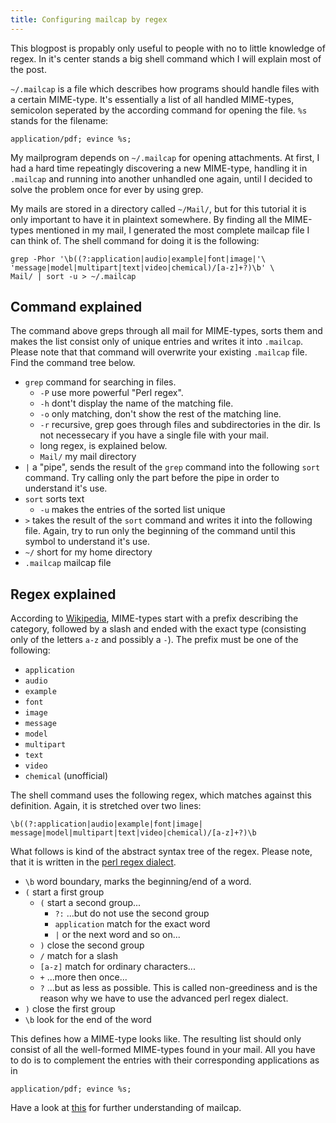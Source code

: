 ```yaml
---
title: Configuring mailcap by regex
---
```


This blogpost is propably only useful to people with no to little knowledge of regex. In it's center stands a big shell command which I will explain most of the post.

`~/.mailcap` is a file which describes how programs should handle files with a certain MIME-type. It's essentially a list of all handled MIME-types, semicolon seperated by the according command for opening the file. `%s` stands for the filename:

```
application/pdf; evince %s;
```

My mailprogram depends on `~/.mailcap` for opening attachments. At first, I had a hard time repeatingly discovering a new MIME-type, handling it in `.mailcap` and running into another unhandled one again, until I decided to solve the problem once for ever by using grep.

My mails are stored in a directory called `~/Mail/`, but for this tutorial it is only important to have it in plaintext somewhere. By finding all the MIME-types mentioned in my mail, I generated the most complete mailcap file I can think of. The shell command for doing it is the following:

```
grep -Phor '\b((?:application|audio|example|font|image|'\
'message|model|multipart|text|video|chemical)/[a-z]+?)\b' \
Mail/ | sort -u > ~/.mailcap
```

## Command explained

The command above greps through all mail for MIME-types, sorts them and makes the list consist only of unique entries and writes it into `.mailcap`. Please note that that command will overwrite your existing `.mailcap` file. Find the command tree below.

* `grep` command for searching in files.
    * `-P` use more powerful "Perl regex".
    * `-h` dont't display the name of the matching file.
    * `-o` only matching, don't show the rest of the matching line.
    * `-r` recursive, grep goes through files and subdirectories in the dir. Is not necessecary if you have a single file with your mail.
    * long regex, is explained below.
    * `Mail/` my mail directory
* `|` a "pipe", sends the result of the `grep` command into the following `sort` command. Try calling only the part before the pipe in order to understand it's use.
* `sort` sorts text
    * `-u` makes the entries of the sorted list unique
* `>` takes the result of the `sort` command and writes it into the following file. Again, try to run only the beginning of the command until this symbol to understand it's use.
* `~/` short for my home directory
* `.mailcap` mailcap file

## Regex explained

According to [Wikipedia](https://en.wikipedia.org/wiki/Media_type), MIME-types start with a prefix describing the category, followed by a slash and ended with the exact type (consisting only of the letters `a-z` and possibly a `-`). The prefix must be one of the following:

* `application`
* `audio`
* `example` 
* `font` 
* `image` 
* `message` 
* `model` 
* `multipart` 
* `text` 
* `video` 
* `chemical` (unofficial)

The shell command uses the following regex, which matches against this definition. Again, it is stretched over two lines:
```
\b((?:application|audio|example|font|image|
message|model|multipart|text|video|chemical)/[a-z]+?)\b
```

What follows is kind of the abstract syntax tree of the regex. Please note, that it is written in the [perl regex dialect](https://en.wikipedia.org/wiki/Regular_expression#Perl).

* `\b` word boundary, marks the beginning/end of a word.
* `(` start a first group
    * `(` start a second group...
        * `?:` ...but do not use the second group
        * `application` match for the exact word 
        * `|` or the next word and so on...
    * `)` close the second group
    * `/` match for a slash
    * `[a-z]` match for ordinary characters...
    * `+` ...more then once...
    * `?` ...but as less as possible. This is called non-greediness and is the reason why we have to use the advanced perl regex dialect.
* `)` close the first group
* `\b` look for the end of the word

This defines how a MIME-type looks like. The resulting list should only consist of all the well-formed MIME-types found in your mail. All you have to do is to complement the entries with their corresponding applications as in
```
application/pdf; evince %s;
```

Have a look at [this](https://linux.die.net/man/4/mailcap) for further understanding of mailcap.
